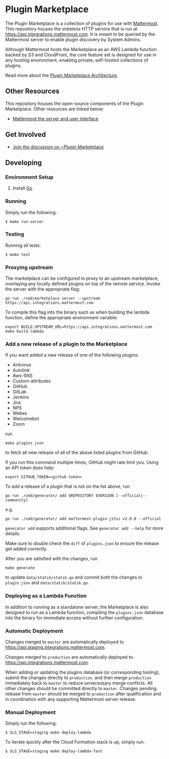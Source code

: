 # Plugin Marketplace

The Plugin Marketplace is a collection of plugins for use with [Mattermost](https://github.com/mattermost/mattermost-server). This repository houses the stateless HTTP service that is run at https://api.integrations.mattermost.com. It is meant to be queried by the Mattermost server to enable plugin discovery by System Admins.

Although Mattermost hosts the Marketplace as an AWS Lambda function backed by S3 and CloudFront, the core feature set is designed for use in any hosting environment, enabling private, self-hosted collections of plugins.

Read more about the [Plugin Marketplace Architecture](https://docs.google.com/document/d/1tVj0eNwMdIIGn8YoTs-cYz9NYvXjqx6bqWH-wa-yDLk/edit).

## Other Resources

This repository houses the open-source components of the Plugin Marketplace. Other resources are linked below:

- [Mattermost the server and user interface](https://github.com/mattermost/mattermost-server)

## Get Involved

- [Join the discussion on ~Plugin Marketplace](https://community.mattermost.com/core/channels/plugins-marketplace)

## Developing

### Environment Setup

1. Install [Go](https://golang.org/doc/install)

### Running

Simply run the following:

```
$ make run-server
```

### Testing

Running all tests:

```
$ make test
```

### Proxying upstream

The marketplace can be configured to proxy to an upstream marketplace, overlaying any locally defined plugins on top of the remote service. Invoke the server with the appropriate flag:

```
go run ./cmd/marketplace server --upstream https://api.integrations.mattermost.com
```

To compile this flag into the binary such as when building the lambda function, define the appropriate environment variable:
```
export BUILD_UPSTREAM_URL=https://api.integrations.mattermost.com
make build-lambda
```

### Add a new release of a plugin to the Marketplace

If you want added a new release of one of the following plugins:
- Antivirus
- Autolink
- Aws-SNS
- Custom-attributes
- GitHub
- GitLab
- Jenkins
- Jira
- NPS
- Webex
- Welcomebot
- Zoom

run
```
make plugins.json
```

to fetch all new release of all of the above listed plugins from GitHub.

If you run this command multiple times, GitHub might rate limit you. Using an API token does help:

`export GITHUB_TOKEN=<github token>`

To add a release of a plugin that is not on the list above, run
```
go run ./cmd/generator/ add $REPOSITORY $VERSION [--official|--community]
```
e.g.
```
go run ./cmd/generator/ add mattermost-plugin-jitsi v2.0.0 --official
```
`generator add` supports additional flags. See `generator add --help` for more details.

Make sure to double check the `diff` of `plugins.json` to ensure the release get added correctly.

After you are satisfied with the changes, run
```
make generate
```
to update `data/statik/statik.go` and commit both the changes in `plugin.json` and `data/statik/statik.go`.

### Deploying as a Lambda Function

In addition to running as a standalone server, the Marketplace is also designed to run as a Lambda function, compiling the `plugins.json` database into the binary for immediate access without further configuration.

### Automatic Deployment

Changes merged to `master` are automatically deployed to https://api.staging.integrations.mattermost.com.

Changes merged to `production` are automatically deployed to https://api.integrations.mattermost.com.

When adding or updating the plugins database (or corresponding tooling), submit the changes directly to `production`, and then merge `production` immediately back to `master` to reduce unnecessary merge conflicts. All other changes should be committed directly to `master`. Changes pending release from `master` should be merged to `production` after qualification and in coordination with any supporting Mattermost server release.

### Manual Deployment

Simply run the following:

```
$ SLS_STAGE=staging make deploy-lambda
```

To iterate quickly after the Cloud Formation stack is up, simply run:

```
$ SLS_STAGE=staging make deploy-lambda-fast
```
